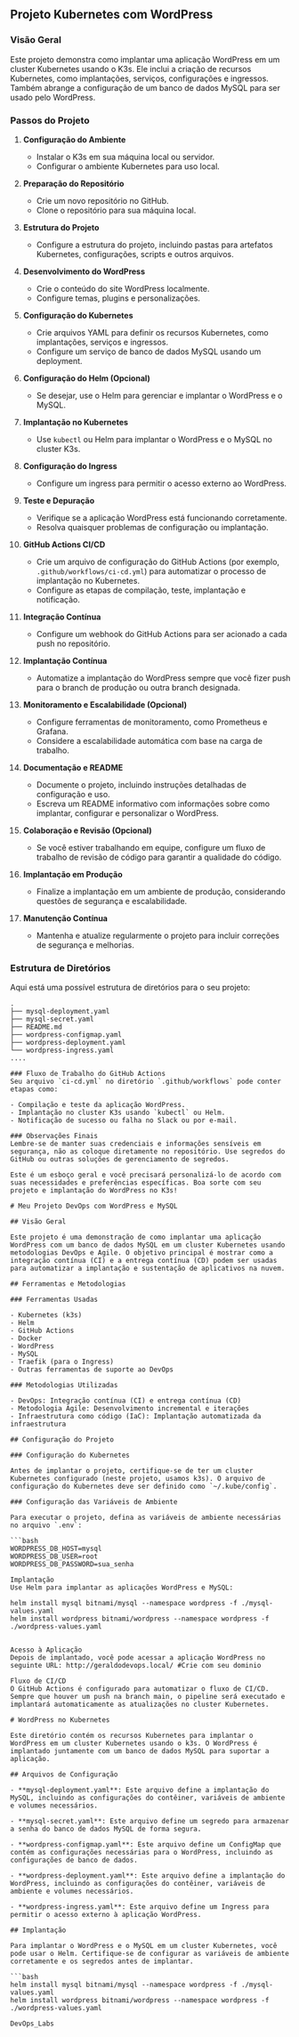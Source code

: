 
## Projeto Kubernetes com WordPress

### Visão Geral
Este projeto demonstra como implantar uma aplicação WordPress em um cluster Kubernetes usando o K3s. Ele inclui a criação de recursos Kubernetes, como implantações, serviços, configurações e ingressos. Também abrange a configuração de um banco de dados MySQL para ser usado pelo WordPress.

### Passos do Projeto
1. **Configuração do Ambiente**
   - Instalar o K3s em sua máquina local ou servidor.
   - Configurar o ambiente Kubernetes para uso local.

2. **Preparação do Repositório**
   - Crie um novo repositório no GitHub.
   - Clone o repositório para sua máquina local.

3. **Estrutura do Projeto**
   - Configure a estrutura do projeto, incluindo pastas para artefatos Kubernetes, configurações, scripts e outros arquivos.

4. **Desenvolvimento do WordPress**
   - Crie o conteúdo do site WordPress localmente.
   - Configure temas, plugins e personalizações.

5. **Configuração do Kubernetes**
   - Crie arquivos YAML para definir os recursos Kubernetes, como implantações, serviços e ingressos.
   - Configure um serviço de banco de dados MySQL usando um deployment.

6. **Configuração do Helm (Opcional)**
   - Se desejar, use o Helm para gerenciar e implantar o WordPress e o MySQL.

7. **Implantação no Kubernetes**
   - Use `kubectl` ou Helm para implantar o WordPress e o MySQL no cluster K3s.

8. **Configuração do Ingress**
   - Configure um ingress para permitir o acesso externo ao WordPress.

9. **Teste e Depuração**
   - Verifique se a aplicação WordPress está funcionando corretamente.
   - Resolva quaisquer problemas de configuração ou implantação.

10. **GitHub Actions CI/CD**
    - Crie um arquivo de configuração do GitHub Actions (por exemplo, `.github/workflows/ci-cd.yml`) para automatizar o processo de implantação no Kubernetes.
    - Configure as etapas de compilação, teste, implantação e notificação.

11. **Integração Contínua**
    - Configure um webhook do GitHub Actions para ser acionado a cada push no repositório.

12. **Implantação Contínua**
    - Automatize a implantação do WordPress sempre que você fizer push para o branch de produção ou outra branch designada.

13. **Monitoramento e Escalabilidade (Opcional)**
    - Configure ferramentas de monitoramento, como Prometheus e Grafana.
    - Considere a escalabilidade automática com base na carga de trabalho.

14. **Documentação e README**
    - Documente o projeto, incluindo instruções detalhadas de configuração e uso.
    - Escreva um README informativo com informações sobre como implantar, configurar e personalizar o WordPress.

15. **Colaboração e Revisão (Opcional)**
    - Se você estiver trabalhando em equipe, configure um fluxo de trabalho de revisão de código para garantir a qualidade do código.

16. **Implantação em Produção**
    - Finalize a implantação em um ambiente de produção, considerando questões de segurança e escalabilidade.

17. **Manutenção Contínua**
    - Mantenha e atualize regularmente o projeto para incluir correções de segurança e melhorias.

### Estrutura de Diretórios
Aqui está uma possível estrutura de diretórios para o seu projeto:

```
.
├── mysql-deployment.yaml
├── mysql-secret.yaml
├── README.md
├── wordpress-configmap.yaml
├── wordpress-deployment.yaml
└── wordpress-ingress.yaml
....

### Fluxo de Trabalho do GitHub Actions
Seu arquivo `ci-cd.yml` no diretório `.github/workflows` pode conter etapas como:

- Compilação e teste da aplicação WordPress.
- Implantação no cluster K3s usando `kubectl` ou Helm.
- Notificação de sucesso ou falha no Slack ou por e-mail.

### Observações Finais
Lembre-se de manter suas credenciais e informações sensíveis em segurança, não as coloque diretamente no repositório. Use segredos do GitHub ou outras soluções de gerenciamento de segredos.

Este é um esboço geral e você precisará personalizá-lo de acordo com suas necessidades e preferências específicas. Boa sorte com seu projeto e implantação do WordPress no K3s!

# Meu Projeto DevOps com WordPress e MySQL

## Visão Geral

Este projeto é uma demonstração de como implantar uma aplicação WordPress com um banco de dados MySQL em um cluster Kubernetes usando metodologias DevOps e Agile. O objetivo principal é mostrar como a integração contínua (CI) e a entrega contínua (CD) podem ser usadas para automatizar a implantação e sustentação de aplicativos na nuvem.

## Ferramentas e Metodologias

### Ferramentas Usadas

- Kubernetes (k3s)
- Helm
- GitHub Actions
- Docker
- WordPress
- MySQL
- Traefik (para o Ingress)
- Outras ferramentas de suporte ao DevOps

### Metodologias Utilizadas

- DevOps: Integração contínua (CI) e entrega contínua (CD)
- Metodologia Agile: Desenvolvimento incremental e iterações
- Infraestrutura como código (IaC): Implantação automatizada da infraestrutura

## Configuração do Projeto

### Configuração do Kubernetes

Antes de implantar o projeto, certifique-se de ter um cluster Kubernetes configurado (neste projeto, usamos k3s). O arquivo de configuração do Kubernetes deve ser definido como `~/.kube/config`.

### Configuração das Variáveis de Ambiente

Para executar o projeto, defina as variáveis de ambiente necessárias no arquivo `.env`:

```bash
WORDPRESS_DB_HOST=mysql
WORDPRESS_DB_USER=root
WORDPRESS_DB_PASSWORD=sua_senha

Implantação
Use Helm para implantar as aplicações WordPress e MySQL:

helm install mysql bitnami/mysql --namespace wordpress -f ./mysql-values.yaml
helm install wordpress bitnami/wordpress --namespace wordpress -f ./wordpress-values.yaml


Acesso à Aplicação
Depois de implantado, você pode acessar a aplicação WordPress no seguinte URL: http://geraldodevops.local/ #Crie com seu dominio

Fluxo de CI/CD
O GitHub Actions é configurado para automatizar o fluxo de CI/CD. Sempre que houver um push na branch main, o pipeline será executado e implantará automaticamente as atualizações no cluster Kubernetes.

# WordPress no Kubernetes

Este diretório contém os recursos Kubernetes para implantar o WordPress em um cluster Kubernetes usando o k3s. O WordPress é implantado juntamente com um banco de dados MySQL para suportar a aplicação.

## Arquivos de Configuração

- **mysql-deployment.yaml**: Este arquivo define a implantação do MySQL, incluindo as configurações do contêiner, variáveis de ambiente e volumes necessários.

- **mysql-secret.yaml**: Este arquivo define um segredo para armazenar a senha do banco de dados MySQL de forma segura.

- **wordpress-configmap.yaml**: Este arquivo define um ConfigMap que contém as configurações necessárias para o WordPress, incluindo as configurações de banco de dados.

- **wordpress-deployment.yaml**: Este arquivo define a implantação do WordPress, incluindo as configurações do contêiner, variáveis de ambiente e volumes necessários.

- **wordpress-ingress.yaml**: Este arquivo define um Ingress para permitir o acesso externo à aplicação WordPress.

## Implantação

Para implantar o WordPress e o MySQL em um cluster Kubernetes, você pode usar o Helm. Certifique-se de configurar as variáveis de ambiente corretamente e os segredos antes de implantar.

```bash
helm install mysql bitnami/mysql --namespace wordpress -f ./mysql-values.yaml
helm install wordpress bitnami/wordpress --namespace wordpress -f ./wordpress-values.yaml

DevOps_Labs 

